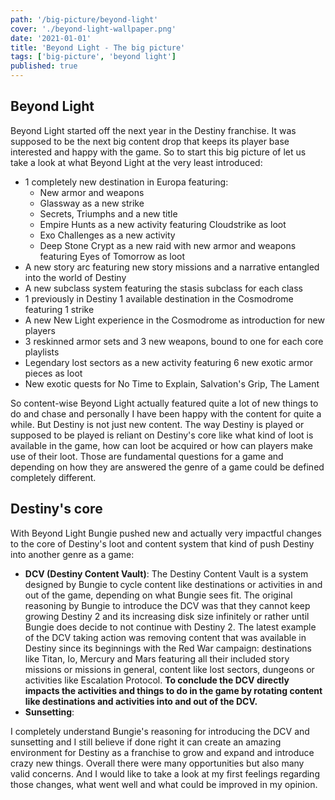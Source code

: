 ```yaml
---
path: '/big-picture/beyond-light'
cover: './beyond-light-wallpaper.png'
date: '2021-01-01'
title: 'Beyond Light - The big picture'
tags: ['big-picture', 'beyond light']
published: true
---
```


## Beyond Light

Beyond Light started off the next year in the Destiny franchise. It was supposed to be the next big content drop that keeps its player base interested and happy with the game. So to start this big picture of let us take a look at what Beyond Light at the very least introduced:

- 1 completely new destination in Europa featuring:
  - New armor and weapons
  - Glassway as a new strike
  - Secrets, Triumphs and a new title
  - Empire Hunts as a new activity featuring Cloudstrike as loot
  - Exo Challenges as a new activity
  - Deep Stone Crypt as a new raid with new armor and weapons featuring Eyes of Tomorrow as loot
- A new story arc featuring new story missions and a narrative entangled into the world of Destiny
- A new subclass system featuring the stasis subclass for each class
- 1 previously in Destiny 1 available destination in the Cosmodrome featuring 1 strike
- A new New Light experience in the Cosmodrome as introduction for new players
- 3 reskinned armor sets and 3 new weapons, bound to one for each core playlists
- Legendary lost sectors as a new activity featuring 6 new exotic armor pieces as loot
- New exotic quests for No Time to Explain, Salvation's Grip, The Lament

So content-wise Beyond Light actually featured quite a lot of new things to do and chase and personally I have been happy with the content for quite a while. But Destiny is not just new content. The way Destiny is played or supposed to be played is reliant on Destiny's core like what kind of loot is available in the game, how can loot be acquired or how can players make use of their loot. Those are fundamental questions for a game and depending on how they are answered the genre of a game could be defined completely different.

## Destiny's core

With Beyond Light Bungie pushed new and actually very impactful changes to the core of Destiny's loot and content system that kind of push Destiny into another genre as a game:

- **DCV (Destiny Content Vault)**: The Destiny Content Vault is a system designed by Bungie to cycle content like destinations or activities in and out of the game, depending on what Bungie sees fit. The original reasoning by Bungie to introduce the DCV was that they cannot keep growing Destiny 2 and its increasing disk size infinitely or rather until Bungie does decide to not continue with Destiny 2. The latest example of the DCV taking action was removing content that was available in Destiny since its beginnings with the Red War campaign: destinations like Titan, Io, Mercury and Mars featuring all their included story missions or missions in general, content like lost sectors, dungeons or activities like Escalation Protocol. **To conclude the DCV directly impacts the activities and things to do in the game by rotating content like destinations and activities into and out of the DCV.**
- **Sunsetting**:

I completely understand Bungie's reasoning for introducing the DCV and sunsetting and I still believe if done right it can create an amazing environment for Destiny as a franchise to grow and expand and introduce crazy new things. Overall there were many opportunities but also many valid concerns. And I would like to take a look at my first feelings regarding those changes, what went well and what could be improved in my opinion.
